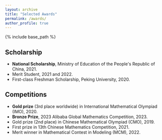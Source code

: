 ```yaml
---
layout: archive
title: "Selected Awards"
permalink: /awards/
author_profile: true
---
```

{% include base_path %}

## Scholarship

+ **National Scholarship**, Ministry of Education of the People's Republic of China, 2021.
+ Merit Student, 2021 and 2022.
+ First-class Freshman Scholarship, Peking University, 2020.

## Competitions

+ **Gold prize** (3rd place worldwide) in International Mathematical Olympiad (IMO), 2020.
+ **Bronze Prize**, 2023 Alibaba Global Mathematics Competition, 2023.
+ Gold prize (2nd place) in Chinese Mathematical Olympiad (CMO), 2019.
+ First prize in 13th Chinese Mathematics Competition, 2021.
+ Merit winner in Mathematical Contest in Modeling (MCM), 2022.
